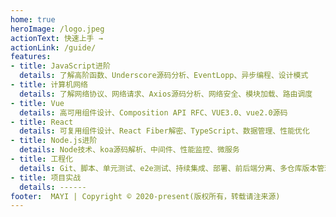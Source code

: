 ```yaml
---
home: true
heroImage: /logo.jpeg
actionText: 快速上手 →
actionLink: /guide/
features:
- title: JavaScript进阶
  details: 了解高阶函数、Underscore源码分析、EventLopp、异步编程、设计模式
- title: 计算机网络
  details: 了解网络协议、网络请求、Axios源码分析、网络安全、模块加载、路由调度
- title: Vue
  details: 高可用组件设计、Composition API RFC、VUE3.0、vue2.0源码
- title: React
  details: 可复用组件设计、React Fiber解密、TypeScript、数据管理、性能优化
- title: Node.js进阶
  details: Node技术、koa源码解析、中间件、性能监控、微服务
- title: 工程化
  details: Git、脚本、单元测试、e2e测试、持续集成、部署、前后端分离、多仓库版本管理、代理抓包、内网穿透、mock、远程调试、server-x
- title: 项目实战
  details: ------
footer:  MAYI | Copyright © 2020-present(版权所有，转载请注来源)
---
```

